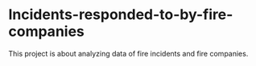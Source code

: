 # Incidents-responded-to-by-fire-companies
This project is about analyzing data of fire incidents and fire companies.
